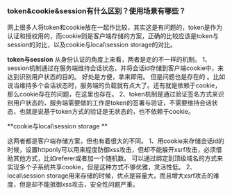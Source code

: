 ### token&cookie&session有什么区别？使用场景有哪些？

网上很多人将token和cookie放在一起作比较，其实这是有问题的，token是作为认证和授权用的，而cookie则是客户端存储的方案，正确的比较应该是token与session的对比，以及cookie与local\session storage的对比。

**token与session**
从身份认证的角度上来看，两者是走的不一样的机制。
1、session机制通过在服务端维持会话状态，并将会话id存储到客户端cookie中，来达到识别用户状态的目的。
好处是方便，拿来即用。
但是问题也是存在的 。比如说当维持多个会话状态时，服务端的负载就有点大了。还有就是依赖于cookie，那么cookie存在的问题，在这里也存在。
2、token机制是通过验证签名方式来识别用户状态的，服务端需要做的工作是token的签署与验证，不需要维持会话状态，也就是说基于token方式的验证是无状态的，也不依赖于cookie。

**cookie与local\session storage **

这两者都是客户端存储方案，但也有着很大的不同。
1、用cookie来存储会话id的时候，设置httponly可以用来程度防御xss攻击，但却不能躲开xsrf攻击，必须借助其他方式，比如referer或者加一个随机数。
可以通过绑定到顶级域名的方式来实现多个子系统共享cookie，但是这种方式不够优雅，灵活性低。
2、local\session storage用来存储的时候，优点是容量大，而且增大xsrf攻击的难度，但是却不能抵御xss攻击，安全性问题严重。